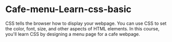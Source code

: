 # Cafe-menu-Learn-css-basic
CSS tells the browser how to display your webpage. You can use CSS to set the color, font, size, and other aspects of HTML elements. In this course, you'll learn CSS by designing a menu page for a cafe webpage.